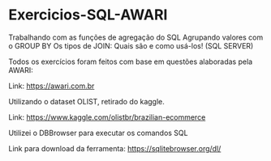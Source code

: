 # Exercicios-SQL-AWARI

Trabalhando com as funções de agregação do SQL
Agrupando valores com o GROUP BY
Os tipos de JOIN: Quais são e como usá-los! (SQL SERVER)



Todos os exercícios foram feitos com base em questões alaboradas pela AWARI:

Link: https://awari.com.br

Utilizando o dataset OLIST, retirado do kaggle.

Link: https://www.kaggle.com/olistbr/brazilian-ecommerce

Utilizei o DBBrowser para executar os comandos SQL

Link para download da ferramenta: https://sqlitebrowser.org/dl/
